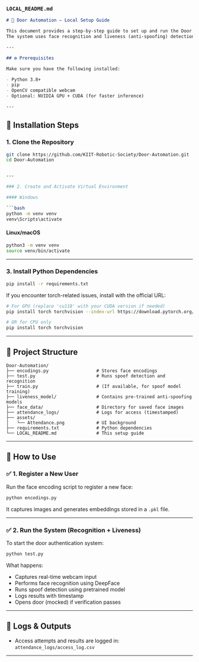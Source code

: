 ### `LOCAL_README.md`

````markdown
# 🔐 Door Automation – Local Setup Guide

This document provides a step-by-step guide to set up and run the Door Automation system locally.  
The system uses face recognition and liveness (anti-spoofing) detection to control door access.

---

## ⚙️ Prerequisites

Make sure you have the following installed:

- Python 3.8+
- pip
- OpenCV compatible webcam
- Optional: NVIDIA GPU + CUDA (for faster inference)

---
````

## 🧰 Installation Steps

### 1. Clone the Repository

```bash
git clone https://github.com/KIIT-Robotic-Society/Door-Automation.git
cd Door-Automation


---

### 2. Create and Activate Virtual Environment

#### Windows

```bash
python -m venv venv
venv\Scripts\activate
```

#### Linux/macOS

```bash
python3 -m venv venv
source venv/bin/activate
```

---

### 3. Install Python Dependencies

```bash
pip install -r requirements.txt
```

If you encounter torch-related issues, install with the official URL:

```bash
# For GPU (replace 'cu118' with your CUDA version if needed)
pip install torch torchvision --index-url https://download.pytorch.org/whl/cu118

# OR for CPU only
pip install torch torchvision
```

---

## 📂 Project Structure

```
Door-Automation/
├── encodings.py                  # Stores face encodings
├── test.py                       # Runs spoof detection and recognition
├── train.py                      # (If available, for spoof model training)
├── liveness_model/               # Contains pre-trained anti-spoofing models
├── face_data/                    # Directory for saved face images
├── attendance_logs/              # Logs for access (timestamped)
├── assets/
│   └── Attendance.png            # UI background
├── requirements.txt              # Python dependencies
└── LOCAL_README.md               # This setup guide
```

---

## 🚀 How to Use

### ✅ 1. Register a New User

Run the face encoding script to register a new face:

```bash
python encodings.py
```

It captures images and generates embeddings stored in a `.pkl` file.

---

### ✅ 2. Run the System (Recognition + Liveness)

To start the door authentication system:

```bash
python test.py
```

What happens:

* Captures real-time webcam input
* Performs face recognition using DeepFace
* Runs spoof detection using pretrained model
* Logs results with timestamp
* Opens door (mocked) if verification passes

---

## 📒 Logs & Outputs

* Access attempts and results are logged in:
  `attendance_logs/access_log.csv`
---

